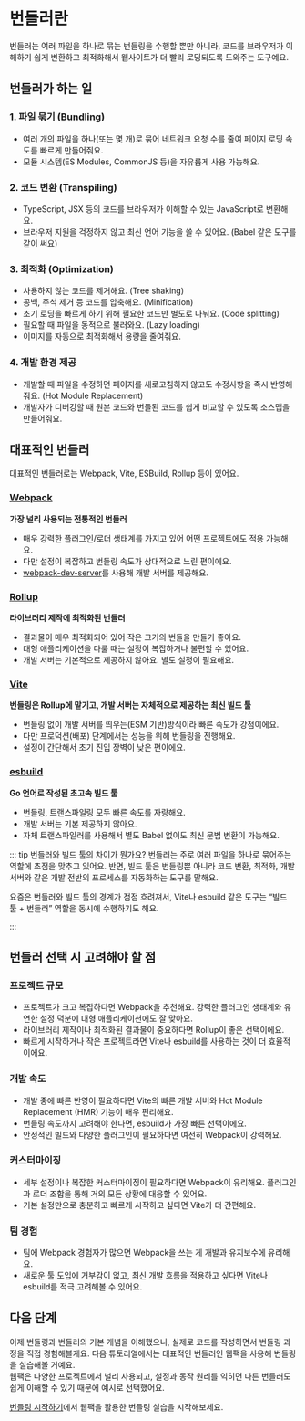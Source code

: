# 번들러란

번들러는 여러 파일을 하나로 묶는 번들링을 수행할 뿐만 아니라, 코드를 브라우저가 이해하기 쉽게 변환하고 최적화해서 웹사이트가 더 빨리 로딩되도록 도와주는 도구예요.

## 번들러가 하는 일

### 1. 파일 묶기 (Bundling)
- 여러 개의 파일을 하나(또는 몇 개)로 묶어 네트워크 요청 수를 줄여 페이지 로딩 속도를 빠르게 만들어줘요.
- 모듈 시스템(ES Modules, CommonJS 등)을 자유롭게 사용 가능해요.

### 2. 코드 변환 (Transpiling)
- TypeScript, JSX 등의 코드를 브라우저가 이해할 수 있는 JavaScript로 변환해요. 
- 브라우저 지원을 걱정하지 않고 최신 언어 기능을 쓸 수 있어요. (Babel 같은 도구를 같이 써요)

### 3. 최적화 (Optimization)
- 사용하지 않는 코드를 제거해요. (Tree shaking)
- 공백, 주석 제거 등 코드를 압축해요. (Minification)
- 초기 로딩을 빠르게 하기 위해 필요한 코드만 별도로 나눠요. (Code splitting)
- 필요할 때 파일을 동적으로 불러와요. (Lazy loading)
- 이미지를 자동으로 최적화해서 용량을 줄여줘요.

### 4. 개발 환경 제공
- 개발할 때 파일을 수정하면 페이지를 새로고침하지 않고도 수정사항을 즉시 반영해줘요. (Hot Module Replacement)
- 개발자가 디버깅할 때 원본 코드와 번들된 코드를 쉽게 비교할 수 있도록 소스맵을 만들어줘요.

## 대표적인 번들러

대표적인 번들러로는 Webpack, Vite, ESBuild, Rollup 등이 있어요.

### [Webpack](https://webpack.js.org/)
**가장 널리 사용되는 전통적인 번들러**

- 매우 강력한 플러그인/로더 생태계를 가지고 있어 어떤 프로젝트에도 적용 가능해요.
- 다만 설정이 복잡하고 번들링 속도가 상대적으로 느린 편이에요.
- [webpack-dev-server](https://www.npmjs.com/package/webpack-dev-server)를 사용해 개발 서버를 제공해요.

### [Rollup](https://rollupjs.org/)
**라이브러리 제작에 최적화된 번들러**

- 결과물이 매우 최적화되어 있어 작은 크기의 번들을 만들기 좋아요.
- 대형 애플리케이션을 다룰 때는 설정이 복잡하거나 불편할 수 있어요.
- 개발 서버는 기본적으로 제공하지 않아요. 별도 설정이 필요해요.

### [Vite](https://vite.dev/)
**번들링은 Rollup에 맡기고, 개발 서버는 자체적으로 제공하는 최신 빌드 툴**

- 번들링 없이 개발 서버를 띄우는(ESM 기반)방식이라 빠른 속도가 강점이에요.
- 다만 프로덕션(배포) 단계에서는 성능을 위해 번들링을 진행해요.
- 설정이 간단해서 초기 진입 장벽이 낮은 편이에요.

### [esbuild](https://esbuild.github.io/)
**Go 언어로 작성된 초고속 빌드 툴**

- 번들링, 트랜스파일링 모두 빠른 속도를 자랑해요.
- 개발 서버는 기본 제공하지 않아요.
- 자체 트랜스파일러를 사용해서 별도 Babel 없이도 최신 문법 변환이 가능해요.

::: tip 번들러와 빌드 툴의 차이가 뭔가요?
번들러는 주로 여러 파일을 하나로 묶어주는 역할에 초점을 맞추고 있어요.
반면, 빌드 툴은 번들링뿐 아니라 코드 변환, 최적화, 개발 서버와 같은 개발 전반의 프로세스를 자동화하는 도구를 말해요.

요즘은 번들러와 빌드 툴의 경계가 점점 흐려져서, Vite나 esbuild 같은 도구는 “빌드 툴 + 번들러” 역할을 동시에 수행하기도 해요.

:::

## 번들러 선택 시 고려해야 할 점

### 프로젝트 규모
- 프로젝트가 크고 복잡하다면 Webpack을 추천해요. 강력한 플러그인 생태계와 유연한 설정 덕분에 대형 애플리케이션에도 잘 맞아요.
- 라이브러리 제작이나 최적화된 결과물이 중요하다면 Rollup이 좋은 선택이에요.
- 빠르게 시작하거나 작은 프로젝트라면 Vite나 esbuild를 사용하는 것이 더 효율적이에요.

### 개발 속도
- 개발 중에 빠른 반영이 필요하다면 Vite의 빠른 개발 서버와 Hot Module Replacement (HMR) 기능이 매우 편리해요.
- 번들링 속도까지 고려해야 한다면, esbuild가 가장 빠른 선택이에요.
- 안정적인 빌드와 다양한 플러그인이 필요하다면 여전히 Webpack이 강력해요.

### 커스터마이징
- 세부 설정이나 복잡한 커스터마이징이 필요하다면 Webpack이 유리해요. 플러그인과 로더 조합을 통해 거의 모든 상황에 대응할 수 있어요.
- 기본 설정만으로 충분하고 빠르게 시작하고 싶다면 Vite가 더 간편해요.

### 팀 경험
- 팀에 Webpack 경험자가 많으면 Webpack을 쓰는 게 개발과 유지보수에 유리해요.
- 새로운 툴 도입에 거부감이 없고, 최신 개발 흐름을 적용하고 싶다면 Vite나 esbuild를 적극 고려해볼 수 있어요.


## 다음 단계

이제 번들링과 번들러의 기본 개념을 이해했으니, 실제로 코드를 작성하면서 번들링 과정을 직접 경험해볼게요.
다음 튜토리얼에서는 대표적인 번들러인 웹팩을 사용해 번들링을 실습해볼 거예요.  
웹팩은 다양한 프로젝트에서 널리 사용되고, 설정과 동작 원리를 익히면 다른 번들러도 쉽게 이해할 수 있기 때문에 예시로 선택했어요.

[번들링 시작하기](/tutorial/basic)에서 웹팩을 활용한 번들링 실습을 시작해보세요.
